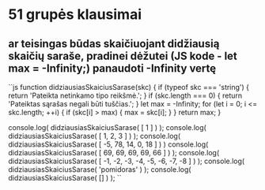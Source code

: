 # 51 grupės klausimai

## ar teisingas būdas skaičiuojant didžiausią skaičių saraše, pradinei dėžutei (JS kode - let max = -Infinity;) panaudoti -Infinity vertę
``js 
function didziausiasSkaiciusSarase(skc) {
    if (typeof skc === 'string') {
    return 'Pateikta netinkamo tipo reikšmė.';
    }
    if (skc.length === 0) {
        return 'Pateiktas sąrašas negali būti tuščias.';
    }
  let max = -Infinity;
    for (let i = 0; i <= skc.length; ++i) {
    if (skc[i] > max) {
        max = skc[i];
    }
  }
  return max;
}


console.log( didziausiasSkaiciusSarase( [ 1 ] ) );
console.log( didziausiasSkaiciusSarase( [ 1, 2, 3 ] ) );
console.log( didziausiasSkaiciusSarase( [ -5, 78, 14, 0, 18 ] ) )
console.log( didziausiasSkaiciusSarase( [ 69, 69, 69, 69, 66 ] ) );
console.log( didziausiasSkaiciusSarase( [ -1, -2, -3, -4, -5, -6, -7, -8 ] ) );
console.log( didziausiasSkaiciusSarase( 'pomidoras' ) );
console.log( didziausiasSkaiciusSarase( [] ) );
``
